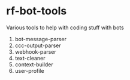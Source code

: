 # rf-bot-tools

Various tools to help with coding stuff with bots

1) bot-message-parser
2) ccc-output-parser
3) webhook-parser
4) text-cleaner
5) context-builder
6) user-profile

